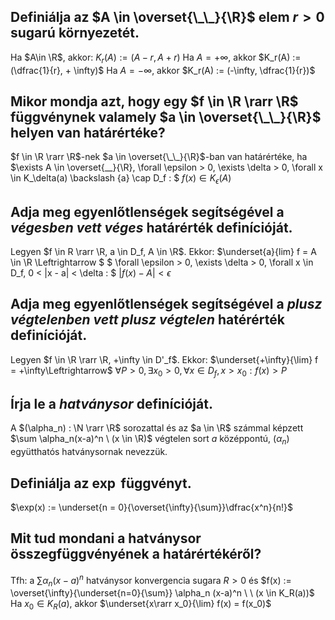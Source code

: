 ## Definiálja az $A \in \overset{\_\_}{\R}$ elem $r > 0$ sugarú környezetét.

Ha $A\in \R$, akkor: $K_r(A) := (A-r, A+r)$
Ha $A = +\infty$, akkor $K_r(A) := (\dfrac{1}{r}, + \infty)$
Ha $A = -\infty$, akkor $K_r(A) := (-\infty, \dfrac{1}{r})$

## Mikor mondja azt, hogy egy $f \in \R \rarr \R$ függvénynek valamely $a \in \overset{\_\_}{\R}$ helyen van határértéke?

$f \in \R \rarr \R$-nek $a \in \overset{\_\_}{\R}$-ban van határértéke, ha $\exists A \in \overset{\_\_}{\R}, \forall \epsilon > 0, \exists \delta > 0, \forall x \in K_\delta(a) \backslash \{a\} \cap D_f : $
								$f(x) \in K_\epsilon(A)$

## Adja meg egyenlőtlenségek segítségével a *végesben vett véges* határérték definícióját.

Legyen $f \in R \rarr \R, a \in D_f, A \in \R$. Ekkor:
$\underset{a}{lim} f = A \in \R \Leftrightarrow $
$ \forall \epsilon > 0, \exists \delta > 0, \forall x \in D_f, 0 < |x - a| < \delta : $
									$|f(x) - A| <\epsilon$

## Adja meg egyenlőtlenségek segítségével a *plusz végtelenben vett plusz végtelen* hatérérték definícióját.

Legyen $f \in \R \rarr \R, +\infty \in D'_f$. Ekkor:
$\underset{+\infty}{\lim} f = +\infty\Leftrightarrow$
$\forall P > 0, \exists x_0 > 0, \forall x \in D_f, x > x_0 : f(x) > P$

## Írja le a *hatványsor* definícióját.

A $(\alpha_n) : \N \rarr \R$ sorozattal és az $a \in \R$ számmal képzett $\sum \alpha_n(x-a)^n \ (x \in \R)$ végtelen sort $a$ középpontú, $(\alpha_n)$ együtthatós hatványsornak nevezzük.

## Definiálja az $\exp$ függvényt.

$\exp(x) :=  \underset{n = 0}{\overset{\infty}{\sum}}\dfrac{x^n}{n!}$

## Mit tud mondani a hatványsor összegfüggvényének a határértékéről?

Tfh: a $\sum \alpha_n (x-a)^n$ hatványsor konvergencia sugara $R > 0$ és $f(x) := \overset{\infty}{\underset{n=0}{\sum}} \alpha_n (x-a)^n \ \  (x \in K_R(a))$
Ha $x_0\in K_R(a)$, akkor $\underset{x\rarr x_0}{\lim} f(x) = f(x_0)$

